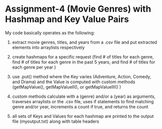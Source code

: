 # Assignment-4 (Movie Genres) with Hashmap and Key Value Pairs

My code basically operates as the following:
1. extract movie genres, titles, and years from a .csv file and put extracted elements into arraylists respectively

2. create hashmaps for a specific request (find # of titles for each genre, 
                                           find # of titles for each genre in the past 5 years,
                                           and find # of titles for each genre per year )

3. use .put() method where the Key varies (Adventure, Action, Comedy, and Drama) 
   and the Value is computed with custom methods (getMapValue(), getMapValueII(), or getMapValueIII() ) 
   
4. custom methods calculate with a (genre) and/or a (year) as arguments, traverses arraylists or the .csv file, 
   uses if statements to find matching genre and/or year, increments a count if true, and returns the count
   
5. all sets of Keys and Values for each hashmap are printed to the output file (myoutput.txt) along with table headers
